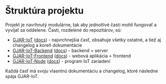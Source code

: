 # Štruktúra projektu

Projekt je navrhnutý modulárne, tak aby jednotlivé časti mohli fungovať a vyvíjať sa oddelene. Časti, rozdelené do repozitárov, sú:

- [GJAR-IoT](https://github.com/GJAR-IoT/GJAR-IoT) ([docs](./README.md)) - najvrchnejšia časť, obsahuje všetky ostatné, a tiež aj changelog a koreň dokumentácie
- [GJAR-IoT-Backend](https://github.com/GJAR-IoT/GJAR-IoT-Backend) ([docs](Backend/README.md)) - backend = server
- [GJAR-IoT-Frontend](https://github.com/GJAR-IoT/GJAR-IoT-Frontend) ([docs](Frontend/README.md)) - webová aplikácia = frontend
- [GJAR-IoT-Node](https://github.com/GJAR-IoT/GJAR-IoT-Node) ([docs](Node/README.md)) - program IoT zariadení

Každá časť má svoju vlasntnú dokumentáciu a changelog, ktoré následne spája GJAR-IoT.
